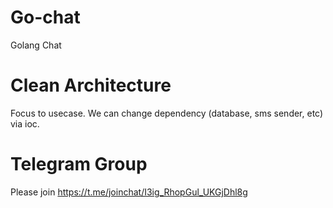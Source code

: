 # Go-chat
Golang Chat

# Clean Architecture
Focus to usecase. We can change dependency (database, sms sender, etc) via ioc.

# Telegram Group
Please join https://t.me/joinchat/I3ig_RhopGul_UKGjDhl8g